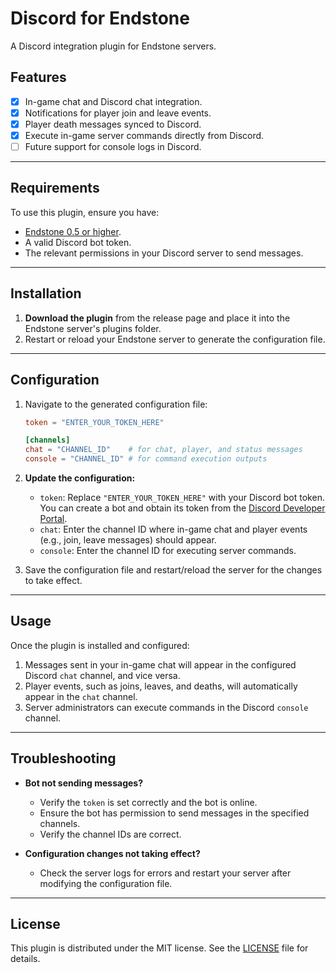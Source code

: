# Discord for Endstone

A Discord integration plugin for Endstone servers.

## Features
- [x] In-game chat and Discord chat integration.
- [x] Notifications for player join and leave events.
- [x] Player death messages synced to Discord.
- [x] Execute in-game server commands directly from Discord.
- [ ] Future support for console logs in Discord.

---

## Requirements
To use this plugin, ensure you have:
- [Endstone 0.5 or higher](https://github.com/EndstoneMC/endstone).
- A valid Discord bot token.
- The relevant permissions in your Discord server to send messages.

---

## Installation

1. **Download the plugin** from the release page and place it into the Endstone server's plugins folder.
2. Restart or reload your Endstone server to generate the configuration file.

---

## Configuration

1. Navigate to the generated configuration file:
   ```toml
   token = "ENTER_YOUR_TOKEN_HERE"

   [channels]
   chat = "CHANNEL_ID"    # for chat, player, and status messages
   console = "CHANNEL_ID" # for command execution outputs
   ```

2. **Update the configuration:**
   - `token`: Replace `"ENTER_YOUR_TOKEN_HERE"` with your Discord bot token. You can create a bot and obtain its token from the [Discord Developer Portal](https://discord.com/developers/applications).
   - `chat`: Enter the channel ID where in-game chat and player events (e.g., join, leave messages) should appear.
   - `console`: Enter the channel ID for executing server commands.

3. Save the configuration file and restart/reload the server for the changes to take effect.

---

## Usage

Once the plugin is installed and configured:
1. Messages sent in your in-game chat will appear in the configured Discord `chat` channel, and vice versa.
2. Player events, such as joins, leaves, and deaths, will automatically appear in the `chat` channel.
3. Server administrators can execute commands in the Discord `console` channel.

---

## Troubleshooting

- **Bot not sending messages?**
  - Verify the `token` is set correctly and the bot is online.
  - Ensure the bot has permission to send messages in the specified channels.
  - Verify the channel IDs are correct.

- **Configuration changes not taking effect?**
  - Check the server logs for errors and restart your server after modifying the configuration file.

---

## License
This plugin is distributed under the MIT license. See the [LICENSE](LICENSE) file for details.
